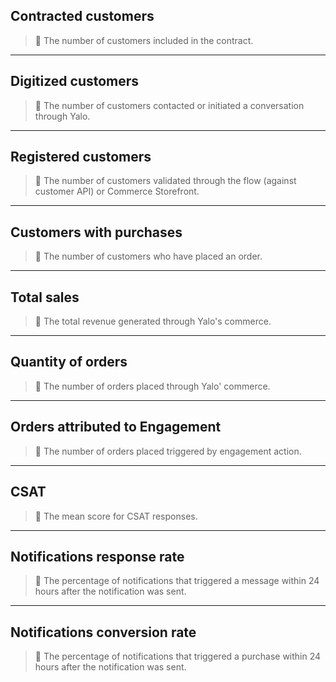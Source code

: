 ## **Contracted customers**

> 📘 The number of customers included in the contract.

***

## **Digitized customers**

> 📘 The number of customers contacted or initiated a conversation through Yalo.

***

## **Registered customers**

> 📘 The number of customers validated through the flow (against customer API) or Commerce Storefront.

***

## **Customers with purchases**

> 📘 The number of customers who have placed an order.

***

## **Total sales**

> 📘 The total revenue generated through Yalo's commerce.

***

## **Quantity of orders**

> 📘 The number of orders placed through Yalo' commerce.

***

## **Orders attributed to Engagement**

> 📘 The number of orders placed triggered by engagement action.

***

## **CSAT**

> 📘 The mean score for CSAT responses.

***

## **Notifications response rate**

> 📘 The percentage of notifications that triggered a message within 24 hours after the notification was sent.

***

## **Notifications conversion rate**

> 📘 The percentage of notifications that triggered a purchase within 24 hours after the notification was sent.
